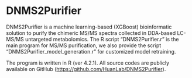 # DNMS2Purifier
DNMS2Purifier is a machine learning-based (XGBoost) bioinformatic solution to purify the chimeric MS/MS spectra collected in DDA-based LC-MS/MS untargeted metabolomics.
The R script “DNMS2Purifier.r” is the main program for MS/MS purification, we also provide the script “DNMS2Purifier_model_generation.r” for customized model retraining.

The program is written in R (ver 4.2.1). All source codes are publicly available on GitHub (https://github.com/HuanLab/DNMS2Purifier).
